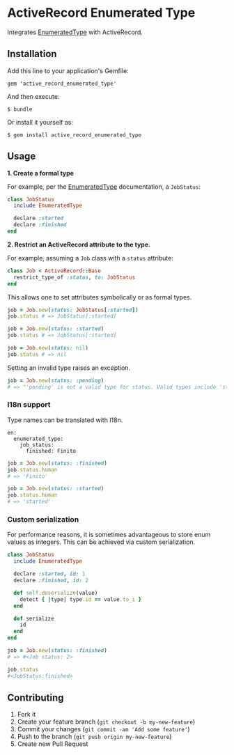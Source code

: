 # ActiveRecord Enumerated Type

Integrates [EnumeratedType](https://github.com/rafer/enumerated_type) with ActiveRecord.

## Installation

Add this line to your application's Gemfile:

    gem 'active_record_enumerated_type'

And then execute:

    $ bundle

Or install it yourself as:

    $ gem install active_record_enumerated_type

## Usage

__1. Create a formal type__

For example, per the [EnumeratedType](https://github.com/rafer/enumerated_type) documentation, a `JobStatus`:

```Ruby
class JobStatus
  include EnumeratedType

  declare :started
  declare :finished
end
```

__2. Restrict an ActiveRecord attribute to the type.__

For example, assuming a `Job` class with a `status` attribute:

```Ruby
class Job < ActiveRecord::Base
  restrict_type_of :status, to: JobStatus
end
```

This allows one to set attributes symbolically or as formal types.

```Ruby
job = Job.new(status: JobStatus[:started])
job.status # => JobStatus[:started]

job = Job.new(status: :started)
job.status # => JobStatus[:started]

job = Job.new(status: nil)
job.status # => nil
```

Setting an invalid type raises an exception.

```Ruby
job = Job.new(status: :pending)
# => "'pending' is not a valid type for status. Valid types include 'started' and 'finished'."
```

### I18n support
Type names can be translated with I18n.

```YML
en:
  enumerated_type:
    job_status:
      finished: Finito
```

```Ruby
job = Job.new(status: :finished)
job.status.human
# => 'Finito'

job = Job.new(status: :started)
job.status.human
# => 'started'
```

### Custom serialization
For performance reasons, it is sometimes advantageous to store enum values as integers. This can be achieved via custom serialization.

```Ruby
class JobStatus
  include EnumeratedType

  declare :started, id: 1
  declare :finished, id: 2

  def self.deserialize(value)
    detect { |type| type.id == value.to_i }
  end

  def serialize
    id
  end
end

job = Job.new(status: :finished)
# => #<Job status: 2>

job.status
#<JobStatus:finished>
```

## Contributing

1. Fork it
2. Create your feature branch (`git checkout -b my-new-feature`)
3. Commit your changes (`git commit -am 'Add some feature'`)
4. Push to the branch (`git push origin my-new-feature`)
5. Create new Pull Request
